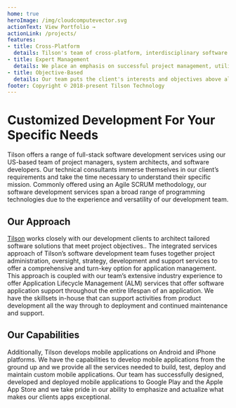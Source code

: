 ```yaml
---
home: true
heroImage: /img/cloudcomputevector.svg
actionText: View Portfolio →
actionLink: /projects/
features:
- title: Cross-Platform
  details: Tilson's team of cross-platform, interdisciplinary software developers have the experience and capabilities to design, develop, and deliver a wide range of software solutions
- title: Expert Management
  details: We place an emphasis on successful project management, utilizing agile development methodologies to stay on target and meet challenging deadlines without sacrificing quality
- title: Objective-Based
  details: Our team puts the client's interests and objectives above all and has the flexibility and skill-set to meet those needs allowing the client to focus on their core business
footer: Copyright © 2018-present Tilson Technology
---
```

# Customized Development For Your Specific Needs

Tilson offers a range of full-stack software development services using our US-based team of project managers, system architects, and software developers. Our technical consultants immerse themselves in our client’s requirements and take the time necessary to understand their specific mission.  Commonly offered using an Agile SCRUM methodology, our software development services span a broad range of programming technologies due to the experience and versatility of our development team.

## Our Approach

[Tilson](https://tilsontech.com/ "alt text goes here") works closely with our development clients to architect tailored software solutions that meet project objectives.. The integrated services approach of Tilson’s software development team fuses together project administration, oversight, strategy, development and support services to offer a comprehensive and turn-key option for application management. This approach is coupled with our team’s extensive industry experience to offer Application Lifecycle Management (ALM) services that offer software application support throughout the entire lifespan of an application. We have the skillsets in-house that can support activities from product development all the way through to deployment and continued maintenance and support.

## Our Capabilities

Additionally, Tilson develops mobile applications on Android and iPhone platforms. We have the capabilities to develop mobile applications from the ground up and we provide all the services needed to build, test, deploy and maintain custom mobile applications. Our team has successfully designed, developed and deployed mobile applications to Google Play and the Apple App Store and we take pride in our ability to emphasize and actualize what makes our clients apps exceptional.
